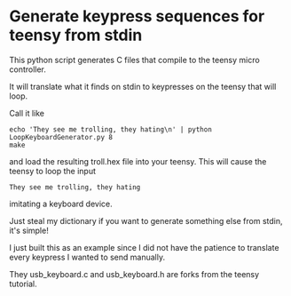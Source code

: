 Generate keypress sequences for teensy from stdin
=================================================

This python script generates C files that compile to the teensy micro controller.

It will translate what it finds on stdin to keypresses on the teensy that will loop. 

Call it like 

    echo 'They see me trolling, they hating\n' | python LoopKeyboardGenerator.py 8
    make

and load the resulting troll.hex file into your teensy. This will cause the teensy to loop the input

    They see me trolling, they hating

imitating a keyboard device. 

Just steal my dictionary if you want to generate something else from stdin, it's simple!

I just built this as an example since I did not have the patience to translate every keypress I wanted to send manually. 

They usb_keyboard.c and usb_keyboard.h are forks from the teensy tutorial. 
